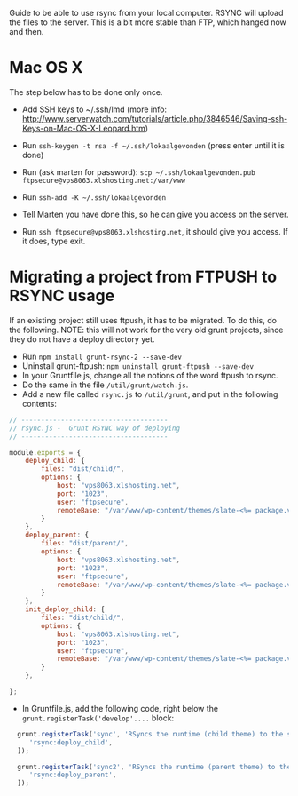 Guide to be able to use rsync from your local computer. RSYNC will upload the files to the server.
This is a bit more stable than FTP, which hanged now and then.

Mac OS X
========

The step below has to be done only once. 

* Add SSH keys to ~/.ssh/lmd (more info: http://www.serverwatch.com/tutorials/article.php/3846546/Saving-ssh-Keys-on-Mac-OS-X-Leopard.htm)

* Run `ssh-keygen -t rsa -f ~/.ssh/lokaalgevonden` (press enter until it is done)
* Run (ask marten for password): `scp ~/.ssh/lokaalgevonden.pub ftpsecure@vps8063.xlshosting.net:/var/www` 
* Run `ssh-add -K ~/.ssh/lokaalgevonden`
* Tell Marten you have done this, so he can give you access on the server.
* Run `ssh ftpsecure@vps8063.xlshosting.net`, it should give you access. If it does, type exit.



Migrating a project from FTPUSH to RSYNC usage
===============================================

If an existing project still uses ftpush, it has to be migrated. To do this, do the following.
NOTE: this will not work for the very old grunt projects, since they do not have a deploy directory yet.

* Run `npm install grunt-rsync-2 --save-dev`
* Uninstall grunt-ftpush: `npm uninstall grunt-ftpush --save-dev`
* In your Gruntfile.js, change all the notions of the word ftpush to rsync. 
* Do the same in the file `/util/grunt/watch.js`.
* Add a new file called `rsync.js` to `/util/grunt`, and put in the following contents:

```javascript
// -------------------------------------
// rsync.js -  Grunt RSYNC way of deploying
// -------------------------------------

module.exports = {
	deploy_child: {
		files: "dist/child/",
		options: {
			host: "vps8063.xlshosting.net",
			port: "1023",
			user: "ftpsecure",
			remoteBase: "/var/www/wp-content/themes/slate-<%= package.version %>_<%= package.name %>"
		}
	},
	deploy_parent: {
		files: "dist/parent/",
		options: {
			host: "vps8063.xlshosting.net",
			port: "1023",
			user: "ftpsecure",
			remoteBase: "/var/www/wp-content/themes/slate-<%= package.version %>"
		}
	},
	init_deploy_child: {
		files: "dist/child/",
		options: {
			host: "vps8063.xlshosting.net",
			port: "1023",
			user: "ftpsecure",
			remoteBase: "/var/www/wp-content/themes/slate-<%= package.version %>_<%= projectName %>"
		}
	},

};

```

* In Gruntfile.js, add the following code, right below the `grunt.registerTask('develop'....` block:

```javascript
  grunt.registerTask('sync', 'RSyncs the runtime (child theme) to the server.', [
	 'rsync:deploy_child', 
  ]);

  grunt.registerTask('sync2', 'RSyncs the runtime (parent theme) to the server.', [
	 'rsync:deploy_parent', 
  ]);
```
